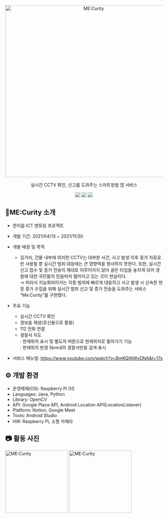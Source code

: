 <div align="center">

<img src="https://drive.google.com/uc?export=view&id=1vZSFDazhBrvOQrexJ7fu3crwVWFF0w8N" alt="ME:Curity" width="550px" />


실시간 CCTV 확인, 신고를 도와주는 스마트방범 앱 서비스


<img src="https://img.shields.io/badge/Java-007396?style=flat&logo=java&logoColor=white" />  
<img src="https://img.shields.io/badge/Google Place API-4285F4?style=flat&logo=googlemaps&logoColor=white" /> 
<img src="https://img.shields.io/badge/Android Studio-3DDC84?style=flat&logo=androidstudio&logoColor=white" /> 

</div>


## 🚨ME:Curity 소개


+ 한이음 ICT 멘토링 프로젝트
+ 개발 기간: 2021/04/13 ~ 2021/11/30
+ 개발 배경 및 목적
  * 길거리, 건물 내부에 위치한 CCTV는 대부분 사건, 사고 발생 이후 증거 자료로만 사용될 뿐 실시간 범죄 대응에는 큰 영향력을 행사하지 못한다. 또한, 실시간 신고 접수 및 증거 전송이 제대로 이루어지지 않아 골든 타임을 놓치게 되어 경찰에 대한 국민들의 믿음마저 떨어지고 있는 것이 현실이다. 
    </br>→ 따라서 지능화되어가는 각종 범죄에 빠르게 대응하고 사고 발생 시 신속한 현장 증거 수집을 위해 실시간 범죄 신고 및 증거 전송을 도와주는 서비스 “Me:Curity”를 구현했다.
    
+ 주요 기능
  * 실시간 CCTV 확인
  * 경보음 재생(호신용으로 활용)
  * 112 전화 연결
  * 경찰서 지도</br>: 현재위치 표시 및 별도의 버튼으로 현재위치로 돌아가기 기능</br>: 현재위치 반경 5km내의 경찰서만을 검색·표시
    
+ 서비스 메뉴얼: https://www.youtube.com/watch?v=BmKQjNWvDNA&t=17s


## ⚙ 개발 환경


+ 운영체제(OS): Raspberry Pi OS
+ Languages: Java, Python
+ Library: OpenCV
+ API: Google Place API, Android Location API(LocationListener)
+ Platform: Notion, Google Meet
+ Tools: Android Studio
+ HW: Raspberry Pi, 소형 카메라


## 📷 활동 사진


<img src="https://drive.google.com/uc?export=view&id=1U_WWbDqLTbiWxv7HS6V_nsdSYEmkidqC" alt="ME:Curity" width="200px" /> 
<img src="https://drive.google.com/uc?export=view&id=1KiE5uYgj6nhprHOFGrDXDw5mywsiC-7C" alt="ME:Curity" width="200px" />
